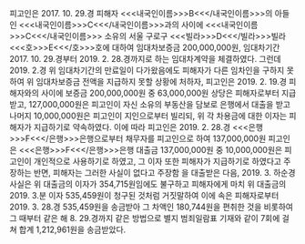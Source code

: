 피고인은 2017. 10. 29.경 피해자 <<<내국인이름>>>B<<</내국인이름>>>의 아들인 <<<내국인이름>>>C<<</내국인이름>>>과의 사이에 <<<내국인이름>>>C<<</내국인이름>>> 소유의 서울 구로구 <<<빌라>>>D<<</빌라>>>빌라 <<<호>>>E<<</호>>>호에 대하여 임대차보증금 200,000,000원, 임대차기간 2017. 10. 29.경부터 2019. 2. 28.경까지로 하는 임대차계약을 체결하였다.
그런데 2019. 2.경 위 임대차기간의 만료일이 다가왔음에도 피해자가 다른 임차인을 구하지 못하여 위 임대차보증금 전액을 지급하지 못할 상황에 처하자, 피고인은 2019. 2. 19.경 피해자와의 사이에 보증금 200,000,000원 중 63,000,000원 상당은 피해자로부터 지급받고, 127,000,000원은 피고인이 자신 소유의 부동산을 담보로 은행에서 대출을 받고 나머지 10,000,000원은 피고인이 지인으로부터 빌리되, 위 각 차용금에 대한 이자는 피해자가 지급하기로 약속하였다.
이에 따라 피고인은 2019. 2. 28.경 <<<은행>>>F<<</은행>>>은행으로부터 채무자를 피고인으로 하여 137,000,000원 피고인은 <<<은행>>>F<<</은행>>>은행 대출금 137,000,000원 중 10,000,000원은 피고인이 개인적으로 사용하기로 하였고, 그 이자 또한 피해자가 지급하기로 하였다고 주장하는 반면, 피해자는 그러한 사실이 없다고 주장함
을 대출받은 다음, 2019. 3. 하순경사실은 위 대출금의 이자가 354,715원임에도 불구하고 피해자에게 마치 위 대출금의 2019. 3.분 이자 535,459원이 청구된 것처럼 거짓말하여 이에 속은 피해자로부터 2019. 3. 28.경 535,459원을 송금받아 그 차액인 180,744원을 편취한 것을 비롯하여 그 때부터 같은 해 8. 29.경까지 같은 방법으로 별지 범죄일람표 기재와 같이 7회에 걸쳐 합계 1,212,961원을 송금받았다.